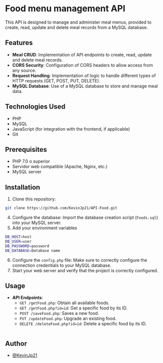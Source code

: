 # Food menu management API

This API is designed to manage and administer meal menus, provided to create, read, update and delete meal records from a MySQL database.

## Features

- **Meal CRUD**: Implementation of API endpoints to create, read, update and delete meal records.
- **CORS Security**: Configuration of CORS headers to allow access from any source.
- **Request Handling**: Implementation of logic to handle different types of HTTP requests (GET, POST, PUT, DELETE).
- **MySQL Database**: Use of a MySQL database to store and manage meal data.

## Technologies Used

- PHP
- MySQL
- JavaScript (for integration with the frontend, if applicable)
- Git

## Prerequisites

- PHP 7.0 o superior
- Servidor web compatible (Apache, Nginx, etc.)
- MySQL server

## Installation

1. Clone this repository:
```Bash
git clone https://github.com/KevinJp21/API-Food.git
```
4. Configure the database: Import the database creation script (`Foods.sql`) into your MySQL server.
5. Add your environment variables
```Bash
DB_HOST=host
DB_USER=user
DB_PASSWORD=password
DB_DATABASE=Database name
```
6. Configure the `config.php` file: Make sure to correctly configure the connection credentials to your MySQL database.
7. Start your web server and verify that the project is correctly configured.

## Usage

- **API Endpoints**:
  - `GET /getFood.php`: Obtain all available foods.
  - `GET /getFood.php?id=id`: Get a specific food by its ID.
  - `POST /saveFood.php`: Saves a new food.
  - `PUT /updateFood.php`: Upgrade an existing food.
  - `DELETE /deleteFood.php?id=id`: Delete a specific food by its ID.
  ```
## Author
- [@KevinJp21](https://github.com/KevinJp21)
